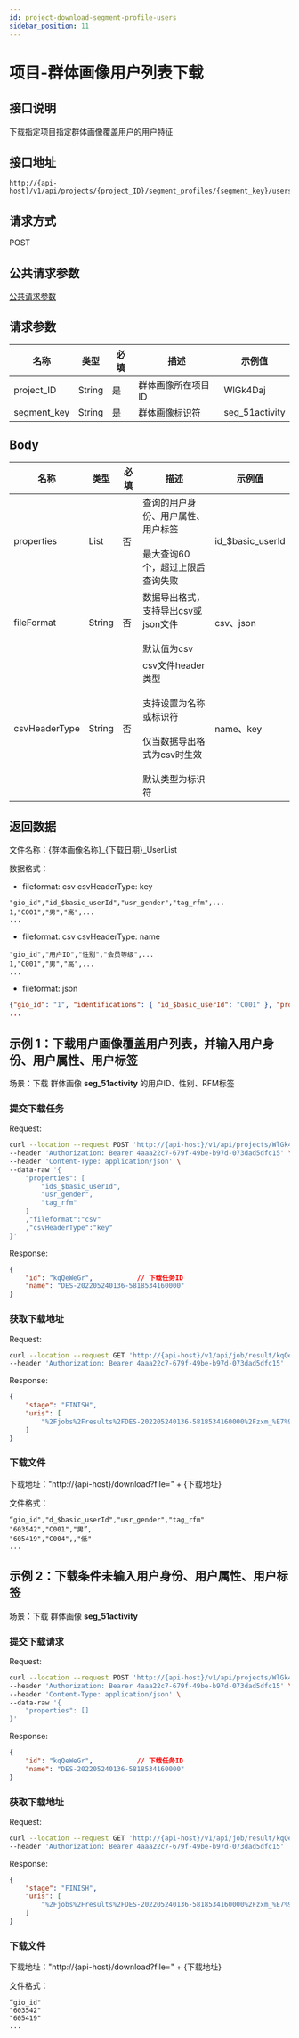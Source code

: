 ```yaml
---
id: project-download-segment-profile-users
sidebar_position: 11
---
```


# 项目-群体画像用户列表下载

## 接口说明

下载指定项目指定群体画像覆盖用户的用户特征

## 接口地址

```
http://{api-host}/v1/api/projects/{project_ID}/segment_profiles/{segment_key}/users/export_jobs
```

## 请求方式

POST

## 公共请求参数

[公共请求参数](../../open-api#公共请求参数)

## 请求参数

| 名称      | 类型   | 必填 | 描述                 | 示例值        |
| --------- | ------ | ---- | -------------------- | ------------- |
| project_ID  | String | 是   | 群体画像所在项目ID | WlGk4Daj |
| segment_key | String | 是   | 群体画像标识符 | seg_51activity |

## Body

| 名称      | 类型   | 必填 | 描述                 | 示例值        |
| --------- | ------ | ---- | -------------------- | ------------- |
| properties | List | 否 | 查询的用户身份、用户属性、用户标签<br></br>最大查询60个，超过上限后查询失败 | id_$basic_userId |
| fileFormat | String | 否 | 数据导出格式，支持导出csv或json文件<br></br>默认值为csv | csv、json |
| csvHeaderType | String | 否 | csv文件header类型<br></br>支持设置为名称或标识符<br></br>仅当数据导出格式为csv时生效<br></br>默认类型为标识符 | name、key |

## 返回数据

文件名称：{群体画像名称}_{下载日期}_UserList

数据格式：

- fileformat: csv  csvHeaderType: key

```csv
"gio_id","id_$basic_userId","usr_gender","tag_rfm",...
1,"C001","男","高",...
...
```

- fileformat: csv  csvHeaderType: name

```csv
"gio_id","用户ID","性别","会员等级",...
1,"C001","男","高",...
...
```

- fileformat: json

```json
{"gio_id": "1", "identifications": { "id_$basic_userId": "C001" }, "properties": { "usr_gender":"男", "tag_rfm": "高",... } }
...
```

## 示例 1：下载用户画像覆盖用户列表，并输入用户身份、用户属性、用户标签

场景：下载 群体画像 **seg_51activity** 的用户ID、性别、RFM标签

### 提交下载任务

Request:

```bash
curl --location --request POST 'http://{api-host}/v1/api/projects/WlGk4Daj/segment_profiles/seg_51activity/export_jobs' \
--header 'Authorization: Bearer 4aaa22c7-679f-49be-b97d-073dad5dfc15' \
--header 'Content-Type: application/json' \
--data-raw '{
    "properties": [
        "ids_$basic_userId",
        "usr_gender",
        "tag_rfm"
    ]
    ,"fileformat":"csv"
    ,"csvHeaderType":"key"
}'
```

Response:


```json
{
    "id": "kqQeWeGr",           // 下载任务ID
    "name": "DES-202205240136-5818534160000"
}
```

### 获取下载地址

Request:

```bash
curl --location --request GET 'http://{api-host}/v1/api/job/result/kqQeWeGr' \
--header 'Authorization: Bearer 4aaa22c7-679f-49be-b97d-073dad5dfc15'
```

Response:


```json
{
    "stage": "FINISH",
    "uris": [
        "%2Fjobs%2Fresults%2FDES-202205240136-5818534160000%2Fzxm_%E7%94%A8%E6%88%B7_%E5%AD%97%E7%AC%A6%E4%B8%B2_%E5%8A%A0%E5%AF%86_2022-04-26_UserList.csv"   // 下载地址
    ]
}
```

### 下载文件

下载地址："http://{api-host}/download?file=" + {下载地址}

文件格式：

```csv
“gio_id","d_$basic_userId","usr_gender","tag_rfm"
"603542","C001","男”,
"605419","C004",,"低"
...
```

## 示例 2：下载条件未输入用户身份、用户属性、用户标签

场景：下载 群体画像 **seg_51activity**

### 提交下载请求

Request:

```bash
curl --location --request POST 'http://{api-host}/v1/api/projects/WlGk4Daj/segment_profiles/seg_51activity/export_jobs' \
--header 'Authorization: Bearer 4aaa22c7-679f-49be-b97d-073dad5dfc15' \
--header 'Content-Type: application/json' \
--data-raw '{
    "properties": []
}'
```

Response:


```json
{
    "id": "kqQeWeGr",           // 下载任务ID
    "name": "DES-202205240136-5818534160000"
}
```

### 获取下载地址

Request:

```bash
curl --location --request GET 'http://{api-host}/v1/api/job/result/kqQeWeGr' \
--header 'Authorization: Bearer 4aaa22c7-679f-49be-b97d-073dad5dfc15'
```

Response:

```json
{
    "stage": "FINISH",
    "uris": [
        "%2Fjobs%2Fresults%2FDES-202205240136-5818534160000%2Fzxm_%E7%94%A8%E6%88%B7_%E5%AD%97%E7%AC%A6%E4%B8%B2_%E5%8A%A0%E5%AF%86_2022-04-26_UserList.csv"   // 下载地址
    ]
}
```

### 下载文件

下载地址："http://{api-host}/download?file=" + {下载地址}

文件格式：

```csv
“gio_id"
"603542"
"605419"
...
```